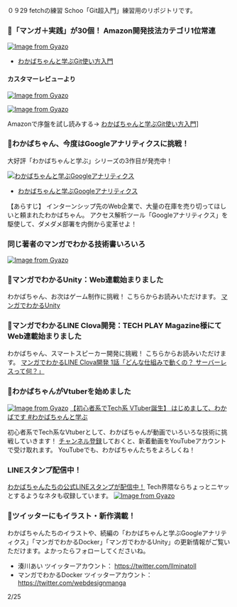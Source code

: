 ０９29 fetchの練習
Schoo「Git超入門」練習用のリポジトリです。

### 🌱「マンガ＋実践」が30個！ Amazon開発技法カテゴリ1位常連
<a href="https://amzn.to/2GgQCox">![Image from Gyazo](https://i.gyazo.com/0465458c28f3cd2b39774b75f7504b32.png)</a>

- <a href="https://amzn.to/2GgQCox">わかばちゃんと学ぶGit使い方入門</a>

#### カスタマーレビューより
<a href="https://amzn.to/2GgQCox">![Image from Gyazo](https://i.gyazo.com/3be55bf343bd016b8f4c46f04627a938.png)</a>

<a href="https://amzn.to/2GgQCox">![Image from Gyazo](https://i.gyazo.com/bbf1dc4c34ef81c866d941d8c25e7806.png)</a>

Amazonで序盤を試し読みする→ <a href="https://amzn.to/2GgQCox">わかばちゃんと学ぶGit使い方入門]</a>

### 🌱わかばちゃん、今度はGoogleアナリティクスに挑戦！
大好評「わかばちゃんと学ぶ」シリーズの3作目が発売中！

<a href="https://goo.gl/wU26Pp">![わかばちゃんと学ぶGoogleアナリティクス](https://gyazo.com/ea1c0aaeeb787405a7e5b032c51d09e8.png)</a>

- <a href="https://goo.gl/wU26Pp">わかばちゃんと学ぶGoogleアナリティクス</a>

 【あらすじ】 インターンシップ先のWeb企業で、大量の在庫を売り切ってほしいと頼まれたわかばちゃん。 アクセス解析ツール「Googleアナリティクス」を駆使して、ダメダメ部署を内側から変革せよ！

### 同じ著者のマンガでわかる技術書いろいろ
[![Image from Gyazo](https://i.gyazo.com/307889931fb5cf98e0ed53e1f25c4b5d.png)](https://amzn.to/2GasQeP)

### 🌱マンガでわかるUnity：Web連載始まりました
わかばちゃん、お次はゲーム制作に挑戦！
こちらからお読みいただけます。
[マンガでわかるUnity](https://unity-manga.hatenablog.com/)

 ### 🌱マンガでわかるLINE Clova開発：TECH PLAY Magazine様にてWeb連載始まりました
わかばちゃん、スマートスピーカー開発に挑戦！
こちらからお読みいただけます。
[マンガでわかるLINE Clova開発 1話「どんな仕組みで動くの？ サーバーレスって何？」](https://techplay.jp/column/354)

### 🌱わかばちゃんがVtuberを始めました
[![Image from Gyazo](https://i.gyazo.com/5422c4d554dbfbdc54741c862f64d254.gif)](https://gyazo.com/5422c4d554dbfbdc54741c862f64d254)
[【初心者系でTech系 VTuber誕生】 はじめまして、わかばです #わかばちゃんと学ぶ](https://www.youtube.com/watch?v=oOiOn-3AJuo)

初心者系でTech系なVtuberとして、わかばちゃんが動画でいろいろな技術に挑戦していきます！
[チャンネル登録](https://www.youtube.com/channel/UCky-Q8NPjoohScbfrKU6AWA)しておくと、新着動画をYouTubeアカウントで受け取れます。
YouTubeでも、わかばちゃんたちをよろしくね！

### LINEスタンプ配信中！
[わかばちゃんたちの公式LINEスタンプが配信中！](https://store.line.me/stickershop/product/5400742/ja)
Tech界隈ならちょっとニヤッとするようなネタも収録しています。
[![Image from Gyazo](https://i.gyazo.com/35adbd7f45cbeacd3e97ecddc7e94d61.png)](https://store.line.me/stickershop/product/5400742/ja)

### 🌱ツイッターにもイラスト・新作満載！
わかばちゃんたちのイラストや、続編の「わかばちゃんと学ぶGoogleアナリティクス」「マンガでわかるDocker」「マンガでわかるUnity」の更新情報がご覧いただけます。よかったらフォローしてくださいね。

- 湊川あい ツイッターアカウント： https://twitter.com/llminatoll
- マンガでわかるDocker ツイッターアカウント： https://twitter.com/webdesignmanga

2/25
